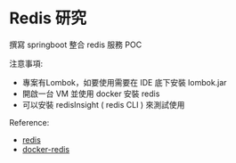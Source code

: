 # Redis 研究

撰寫 springboot 整合 redis 服務 POC

注意事項:
- 專案有Lombok，如要使用需要在 IDE 底下安裝 lombok.jar
- 開啟一台 VM 並使用 docker 安裝 redis 
- 可以安裝 redisInsight ( redis CLI ) 來測試使用 

Reference:
- [redis](https://redis.io/)
- [docker-redis](https://hub.docker.com/_/redis)